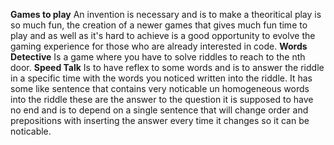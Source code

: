 **Games to play**
An invention is necessary and is to make a theoritical play is so much fun, the creation of a newer games that gives much fun time to play and as well as it's hard to achieve is a good opportunity to evolve the gaming experience for those who are already interested in code.
**Words Detective**
Is a game where you have to solve riddles to reach to the nth door.
**Speed Talk**
Is to have reflex to some words and is to answer the riddle in a specific time with the words you noticed written into the riddle.
It has some like sentence that contains very noticable un homogeneous words into the riddle these are the answer to the question it is supposed to have no end and is to depend on a single sentence that will change order and prepositions with inserting the answer every time it changes so it can be noticable.
